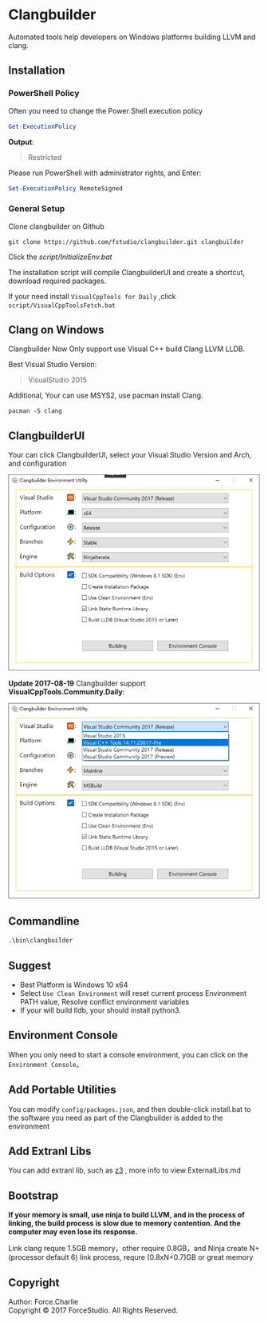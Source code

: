 # Clangbuilder

Automated tools help developers on Windows platforms building LLVM and clang.
 

## Installation

### PowerShell Policy

Often you need to change the Power Shell execution policy

```powershell
Get-ExecutionPolicy
```

**Output**:

> Restricted

Please run PowerShell with administrator rights, and Enter:   

```powershell
Set-ExecutionPolicy RemoteSigned
```

### General Setup

Clone clangbuilder on Github

```shell
git clone https://github.com/fstudio/clangbuilder.git clangbuilder
```

Click the *script/InitializeEnv.bat*

The installation script will compile ClangbuilderUI and create a shortcut, download required packages.

If your need install `VisualCppTools for Daily` ,click `script/VisualCppToolsFetch.bat`


## Clang on Windows

Clangbuilder Now Only support use Visual C++ build Clang LLVM LLDB. 

Best Visual Studio Version:

>VisualStudio 2015

Additional, Your can use MSYS2, use pacman install Clang.

```shell
pacman -S clang
```



## ClangbuilderUI

Your can click ClangbuilderUI, select your Visual Studio Version and Arch, and configuration

![clangbuilder](./images/cbui.png)

**Update 2017-08-19** Clangbuilder support **VisualCppTools.Community.Daily**:

![visualcpptools](./images/visualcpptools.png)

## Commandline

```cmd
.\bin\clangbuilder
```

## Suggest

+ Best Platform is Windows 10 x64 
+ Select `Use Clean Environment` will reset current process Environment PATH value, Resolve conflict environment variables
+ If your will build lldb, your should install python3.

## Environment Console

When you only need to start a console environment, you can click on the `Environment Console`。

## Add Portable Utilities

You can modify `config/packages.json`, 
and then double-click install.bat to the software you need as part of the Clangbuilder is added to the environment


## Add Extranl Libs

You can add extranl lib, such as [z3](https://github.com/Z3Prover/z3) , more info to view ExternalLibs.md

## Bootstrap

**If your memory is small, use ninja to build LLVM, and in the process of linking, the build process is slow due to memory contention. And the computer may even lose its response.**

Link clang requre 1.5GB memory，other require 0.8GB，and Ninja create N+ (processor default 6) link process, requre (0.8xN+0.7)GB or great memory  

## Copyright

Author: Force.Charlie  
Copyright © 2017 ForceStudio. All Rights Reserved.

